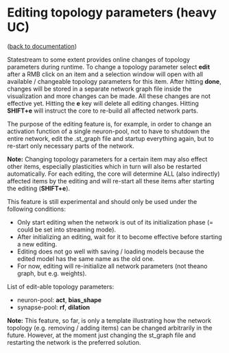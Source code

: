 Editing topology parameters (heavy UC)
======================================
([back to documentation](README.md))

Statestream to some extent provides online changes of topology parameters during runtime. To change a topology parameter select **edit** after a RMB click on an item and a selection window will open with all available / changeable topology parameters for this item. After hitting **done**, changes
will be stored in a separate network graph file inside the visualization and more changes can be made. All these changes are not effective yet. Hitting the **e** key will delete all editing changes. Hitting **SHIFT+e** will instruct the core to re-build all affected network parts.

The purpose of the editing feature is, for example, in order to change an activation function of a single neuron-pool, not to have to shutdown the entire network, edit the .st_graph file and startup everything again, but to re-start only necessary parts of the network.

**Note:** Changing topology parameters for a certain item may also effect other items, especially plasticities which in turn will also be restarted automatically. For each editing, the core will determine ALL (also indirectly) affected items by the editing and will re-start all these items after starting the editing (**SHIFT+e**). 

This feature is still experimental and should only be used under the following conditions:

* Only start editing when the network is out of its initialization phase (= could be set into streaming mode).
* After initializing an editing, wait for it to become effective before starting a new editing.
* Editing does not go well with saving / loading models because the edited model has the same name as the old one.
* For now, editing will re-initialize all network parameters (not theano graph, but e.g. weights).

List of edit-able topology parameters:

* neuron-pool: **act**, **bias_shape**
* synapse-pool: **rf**, **dilation**

**Note:** This feature, so far, is only a template illustrating how the network topology (e.g. removing / adding items) can be changed arbitrarily in the future. However, at the moment just changing the st_graph file and restarting the network is the preferred solution.

